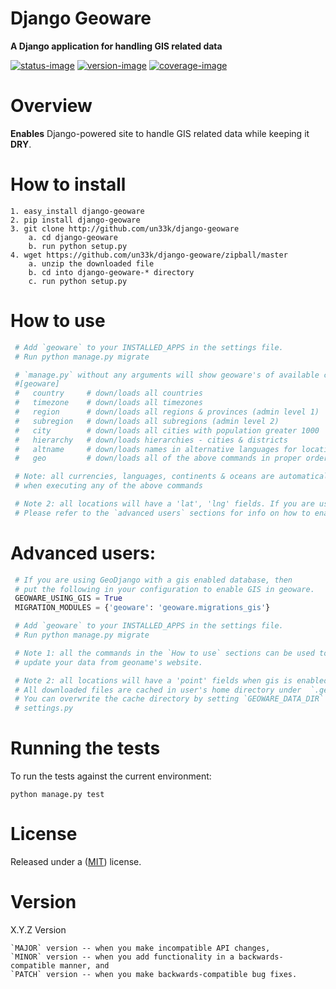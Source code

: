 Django Geoware
====================

**A Django application for handling GIS related data**

[![status-image]][status-link]
[![version-image]][version-link]
[![coverage-image]][coverage-link]

Overview
====================

**Enables** Django-powered site to handle GIS related data while keeping it **DRY**.


How to install
====================

    1. easy_install django-geoware
    2. pip install django-geoware
    3. git clone http://github.com/un33k/django-geoware
        a. cd django-geoware
        b. run python setup.py
    4. wget https://github.com/un33k/django-geoware/zipball/master
        a. unzip the downloaded file
        b. cd into django-geoware-* directory
        c. run python setup.py


How to use
====================

   ```python
    # Add `geoware` to your INSTALLED_APPS in the settings file.
    # Run python manage.py migrate

    # `manage.py` without any arguments will show geoware's of available commands.
    #[geoware]
    #   country     # down/loads all countries
    #   timezone    # down/loads all timezones
    #   region      # down/loads all regions & provinces (admin level 1)
    #   subregion   # down/loads all subregions (admin level 2)
    #   city        # down/loads all cities with population greater 1000
    #   hierarchy   # down/loads hierarchies - cities & districts
    #   altname     # down/loads names in alternative languages for locations
    #   geo         # down/loads all of the above commands in proper order

    # Note: all currencies, languages, continents & oceans are automatically loaded
    # when executing any of the above commands

    # Note 2: all locations will have a 'lat', 'lng' fields. If you are using GIS.
    # Please refer to the `advanced users` sections for info on how to enable GIS.
   ```

Advanced users:
====================
   ```python
    # If you are using GeoDjango with a gis enabled database, then
    # put the following in your configuration to enable GIS in geoware.
    GEOWARE_USING_GIS = True
    MIGRATION_MODULES = {'geoware': 'geoware.migrations_gis'}

    # Add `geoware` to your INSTALLED_APPS in the settings file.
    # Run python manage.py migrate

    # Note 1: all the commands in the `How to use` sections can be used to load and
    # update your data from geoname's website.

    # Note 2: all locations will have a 'point' fields when gis is enabled.
    # All downloaded files are cached in user's home directory under  `.geoware`.
    # You can overwrite the cache directory by setting `GEOWARE_DATA_DIR` in your
    # settings.py
   ```

Running the tests
====================

To run the tests against the current environment:

    python manage.py test


License
====================

Released under a ([MIT](LICENSE)) license.


Version
====================
X.Y.Z Version

    `MAJOR` version -- when you make incompatible API changes,
    `MINOR` version -- when you add functionality in a backwards-compatible manner, and
    `PATCH` version -- when you make backwards-compatible bug fixes.

[status-image]: https://secure.travis-ci.org/un33k/django-geoware.png?branch=master
[status-link]: http://travis-ci.org/un33k/django-geoware?branch=master

[version-image]: https://img.shields.io/pypi/v/django-geoware.svg
[version-link]: https://pypi.python.org/pypi/django-geoware

[coverage-image]: https://coveralls.io/repos/un33k/django-geoware/badge.svg
[coverage-link]: https://coveralls.io/r/un33k/django-geoware

[download-image]: https://img.shields.io/pypi/dm/django-geoware.svg
[download-link]: https://pypi.python.org/pypi/django-geoware
